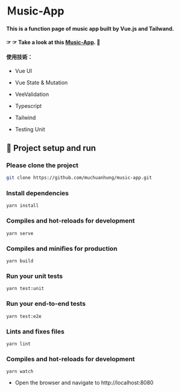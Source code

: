 # Ｍusic-App

#### This is a function page of music app built by Vue.js and Tailwand.

#### ☞ ☞ Take a look at this [Music-App](https://muchuanhung.github.io/music-app_vue/). 👀

#### 使用技術：

- Vue UI

- Vue State & Mutation

- VeeValidation 

- Typescript

- Tailwind

- Testing Unit

## 🏃‍ Project setup and run

### Please clone the project

```bash
git clone https://github.com/muchuanhung/music-app.git
```

### Install dependencies

```
yarn install
```

### Compiles and hot-reloads for development
```
yarn serve
```

### Compiles and minifies for production
```
yarn build
```

### Run your unit tests
```
yarn test:unit
```

### Run your end-to-end tests
```
yarn test:e2e
```

### Lints and fixes files
```
yarn lint
```
### Compiles and hot-reloads for development

```
yarn watch
```

- Open the browser and navigate to http://localhost:8080
